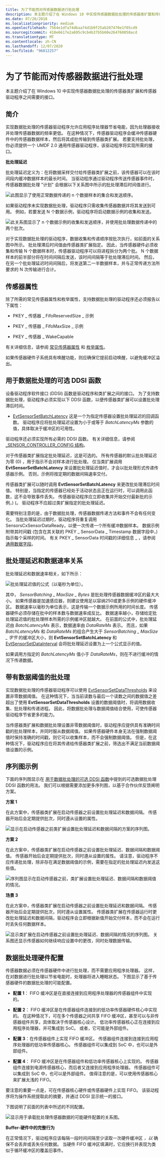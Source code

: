 ```yaml
---
title: 为了节能而对传感器数据进行批处理
description: 本主题介绍了在 Windows 10 中实现传感器数据批处理的传感器类扩展和传感器驱动程序之间需要的接口。
ms.date: 07/20/2018
ms.localizationpriority: medium
ms.openlocfilehash: 7564e1dfa74dbaa74d1b9f25ab207470e1f05cd9
ms.sourcegitcommit: 418e6617e2a695c9cb4b37b5b60e264760858acd
ms.translationtype: MT
ms.contentlocale: zh-CN
ms.lasthandoff: 12/07/2020
ms.locfileid: "96812257"
---
```

# <a name="sensor-data-batching-for-power-savings"></a>为了节能而对传感器数据进行批处理


本主题介绍了在 Windows 10 中实现传感器数据批处理的传感器类扩展和传感器驱动程序之间需要的接口。

## <a name="introduction"></a>简介


实现数据批处理的传感器驱动程序允许应用程序处理器节省电能，因为处理器接收并处理传感器数据的频率更低。 在这种情况下，传感器驱动程序会缓冲传感器硬件中的传感器数据样本，然后将其成批传输到传感器类扩展。 若要支持批处理，你必须提供一个 UMDF 2.0 通用传感器驱动程序，该驱动程序将实现所需的接口。

**批处理延迟**

批处理延迟定义为：在将数据采样交付给传感器类扩展之前，该传感器可以在该时间段内缓冲数据样本的最长时间。 当驱动程序通过驱动程序传送传感器事件时，传感器数据批处理 "计划" 会根据以下关系图中所示的批处理滞后时间值进行。

![此图显示了使用正常数据传递的 n 个数据样本的集合和发送顺序。](images/data-batching1.png)

如果驱动程序未实现数据批处理，驱动程序只需收集传感器数据并将其发送到可用。 例如，若要发送 N 个数据示例，驱动程序将启动数据示例的收集和发送。

![此关系图显示了 n 个数据示例的收集和发送顺序，并使用批处理数据传递中的两个批次。](images/data-batching2.png)

对于实现数据批处理的驱动程序，数据收集和传递顺序按批次执行，如前面的关系图中所示。 批处理滞后时间值由传感器类扩展指定。 因此，当传感器硬件必须收集和传输 N 个数据样本时，传感器驱动程序可以将进程拆分为两个批。 N 个数据样本的前半部分将在时间间隔后发送，该时间间隔等于批处理滞后时间。 然后，在另一个批处理延迟时间间隔后，将发送第二一半数据样本，并与正常传递方法所要求的 N 次传输进行合计。

## <a name="sensor-properties"></a>传感器属性


除了所需的常见传感器属性和枚举属性，支持数据批处理的驱动程序还必须报告以下属性：

-   PKEY \_ 传感器 \_ FifoReservedSize \_ 示例

-   PKEY \_ 传感器 \_ FifoMaxSize \_ 示例

-   PKEY \_ 传感器 \_ WakeCapable

有关详细信息，请参阅 [常见传感器属性](common-sensor-properties.md) 和 [枚举属性](enumeration-properties.md)。

如果传感器硬件子系统具有唤醒功能，则应确保它提前启动唤醒，以避免缓冲区溢出。

## <a name="optional-ddsi-functions-for-data-batching"></a>用于数据批处理的可选 DDSI 函数


设备驱动程序软件接口 (DDSI) 函数是驱动程序和类扩展之间的接口。 为了支持数据批处理，驱动程序必须实现以下 DDSI 函数，以便传感器类扩展可以设置批处理滞后时间。

-   [EvtSensorSetBatchLatency](/windows-hardware/drivers/ddi/sensorscx/ns-sensorscx-_sensor_controller_config) 这是一个为指定传感器设置批处理延迟的回调函数。 驱动程序应将批处理延迟设置为小于或等于 *BatchLatencyMs* 参数的值，具体取决于缓冲区的可用性。

驱动程序还必须实现所有必需的 DDSI 函数。 有关详细信息，请参阅 [_SENSOR_CONTROLLER_CONFIG 结构](/windows-hardware/drivers/ddi/sensorscx/ns-sensorscx-_sensor_controller_config)。

对于传感器类扩展指定批处理延迟，这是可选的。 所有传感器的默认批处理延迟为零 (0) ，用于指示不会对样本进行批处理。 仅当类扩展调用 **EvtSensorSetBatchLatency** 来设置批处理延迟值时，才会以批处理形式传递传感器示例。 否则，示例将按定期的数据间隔速率交付。

传感器类扩展可以随时调用 **EvtSensorSetBatchLatency** 来更改批处理滞后时间值。 特别是，当指定的传感器已经处于活动状态且正在运行时，可以调用此函数，这不会导致事件丢失。 传感器驱动程序应立即收集并开始交付最新批的示例，)  (。 驱动程序不应超过类扩展指定的批处理延迟。

需要特别注意的是，由于数据批处理，传感器数据传递方法和事件不会有任何变化。 当批处理延迟过期时，驱动程序将重复调用 SensorsCxSensorDataReady，以便一次传递一个所有缓冲数据样本。 数据示例附带其时间戳 (包含在其关联的 PKEY \_ SensorData \_ Timestamp 数据字段中，) 指示每个采样的时间。 有关 PKEY \_ SensorData 时间戳的详细信息 \_ ，请参阅 [通用数据字段](common-data-fields.md)。

## <a name="batch-latency-and-data-rate-relationship"></a>批处理延迟和数据速率关系


批处理延迟和数据速率相关，如下所示：

![批处理延迟值的公式（以毫秒为单位）。](images/batch-formula.png)

其中， *SensorBatching \_ MaxSize \_ Bytes* 是批处理传感器数据缓冲区的最大大小。 如果传感器是加速感应器，则建议使用足以容纳250或更多示例的硬件缓冲区。 数据速率以毫秒为单位表示，这是传输一个数据示例所用的时间长度。 传感器硬件必须存储在批中的样本数与数据速率成反比。 数据速率越小，存储给定批处理延迟值的批处理样本所需的示例缓冲区就越大。 在前面的公式中，批处理延迟由 *BatchLatencyMs* 表示，数据速率由 *DataRateMs* 表示。 而且，如果 *BatchLatencyMs* 和 *DataRateMs* 的组合产生大于 *SensorBatching \_ MaxSize \_ 字节* 的缓冲区大小，则 **EvtSensorSetBatchLatency** 和 [EvtSensorSetDataInterval](/windows-hardware/drivers/ddi/sensorscx/ns-sensorscx-_sensor_controller_config) 会将批处理延迟设置为上一个公式显示的值。

如果调用方指定的 *BatchLatencyMs* 值小于 *DataRateMs*，则在不进行缓冲的情况下传递数据。

## <a name="batching-with-data-thresholds"></a>带有数据阈值的批处理


实现数据批处理的传感器驱动程序可以使用 [EvtSensorSetDataThresholds](/windows-hardware/drivers/ddi/sensorscx/ns-sensorscx-_sensor_controller_config) 来设置非零数据阈值。 在这种情况下，当当前读数与最后一个读数之间的数据值之差超出了使用 **EvtSensorSetDataThresholds** 设置的数据阈值时，将调用数据收集、批处理和传递进程。 因此，将数据批处理与数据阈值结合使用，可使传感器驱动程序节省更多的能力。

当传感器类扩展和数据批处理设置非零数据阈值时，驱动程序应提供具有准确时间戳的批处理样本，并同时服从数据阈值。 如果传感器硬件本身无法在强制数据阈值时保持准确的时间戳，则它可以收集样本，而不会强制数据阈值。 但是，在这种情况下，驱动程序应在将其传递给传感器类扩展之前，筛选出不满足当前数据阈值设置的示例。

## <a name="sequence-diagram-examples"></a>序列图示例


下面的序列图显示在 [用于数据批处理的可选 DDSI 函数](#optional-ddsi-functions-for-data-batching)中提到的可选数据批处理 DDSI 函数的用法。 我们可以根据需要添加更多序列图，以基于合作伙伴反馈阐明方案。

**方案 1**

在此方案中，传感器类扩展在启动传感器之前设置批处理延迟和数据间隔。 传感器开始后会定期提供批次，同时遵从设置的属性。

![显示在启动传感器之前类扩展设置批处理延迟和数据间隔的方案的序列图。](images/batch-scenario1.png)

**方案 2**

在此方案中，传感器类扩展在启动传感器之前设置批处理延迟、数据间隔和数据阈值。 传感器开始后会定期提供批次，同时遵从设置的属性。 请注意，驱动程序不应传递批处理，除非存在满足数据阈值的示例，需要在指定的批处理延迟内发送这些值。

![序列图显示在启动传感器之前，类扩展设置批处理延迟、数据间隔和数据阈值的情况。](images/batch-scenario2.png)

**场景 3**

在此方案中，传感器类扩展在启动传感器之前设置批处理延迟和数据间隔。 传感器开始后会定期提供批次，同时遵从设置属性。 传感器类扩展在传感器运行时更改批处理延迟和数据间隔，驱动程序会立即根据新值开始交付样本，而不会在运行时丢失任何数据样本。

![显示类扩展在启动传感器之前设置批处理延迟、数据间隔的情况的序列图。 关系图还显示传感器如何继续响应设置中的更改，同时处理数据传输。](images/batch-scenario3.png)

## <a name="data-batching-hardware-configurations"></a>数据批处理硬件配置


传感器数据必须在传感器硬件中进行批处理，而不需要应用程序处理器。 这样，在对数据进行批处理以节省电能时，处理器将进入睡眠状态。 下图显示了基于传感器硬件的数据批处理的可能配置。

-   **配置 1**： FIFO 缓冲区是在直接连接到应用程序处理器的传感器组件中实现的。

-   **配置 2**： FIFO 缓冲区是在传感器组件连接到的低功率传感器硬件核心中实现的。 在这种情况下，可在多个传感器之间共享 FIFO 缓冲区，甚至可以与非传感器组件共享，具体取决于传感器核心设计。 低功率传感器核心正在连接到应用程序处理器，并可集成到 SoC。 或者，它可能是外部组件。

-   **配置 3**：在传感器组件上实现 FIFO 缓冲区。 传感器组件连接到连接到应用程序处理器的低功率传感器核心。 传感器组件可以集成到 SoC 中，也可以是外部组件。

-   **配置 4**： FIFO 缓冲区是在传感器组件和低功率传感器核心上实现的。 传感器组件连接到电源传感器核心，而后者又连接到应用程序处理器。 传感器组件可以集成到 SoC 中，也可以是外部组件。 值得注意的是，可以使用传感器核心来扩展太浅的 FIFO。

要注意的重要一点是，可在传感器核心硬件或传感器硬件上实现 FIFO。 该驱动程序将为操作系统提取此的摘要，并通过 DDSI 显示统一的接口。

下图说明了前面的列表中所述的不同配置。

![显示用于承载批处理传感器数据的可能硬件配置的关系图。](images/sensor-batch-hw.png)

**Buffer-硬件中的完整行为**

在正常情况下，驱动程序应该每隔一段时间间隔至少读取一次硬件缓冲区 *，以* 确保不会丢弃或丢失任何数据。 当硬件 FIFO 缓冲区填满时，它应换行并表现为类似于循环缓冲区的覆盖旧事件。

